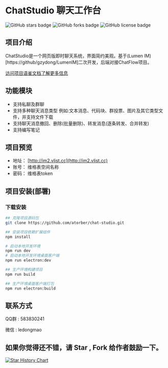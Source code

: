 # ChatStudio 聊天工作台

<img alt="GitHub stars badge" src="https://img.shields.io/github/stars/atorber/chat-studio"> <img alt="GitHub forks badge" src="https://img.shields.io/github/forks/atorber/chat-studio"> <img alt="GitHub license badge" src="https://img.shields.io/github/license/atorber/chat-studio">

##  项目介绍

ChatStudio是一个网页版即时聊天系统，界面简约美观。基于(Lumen IM)[https://github/gzydong/LumenIM]二次开发，后端对接ChatFlow项目。

[访问项目语雀文档了解更多信息](https://www.yuque.com/atorber/chatflow)

## 功能模块

- 支持私聊及群聊
- 支持多种聊天消息类型 例如:文本消息、代码块、群投票、图片及其它类型文件，并支持文件下载
- 支持聊天消息撤回、删除(批量删除)、转发消息(逐条转发、合并转发)
- 支持编写笔记

## 项目预览

- 地址： [http://im2.vlist.cc](http://im2.vlist.cc)
- 账号： 维格表空间名称
- 密码： 维格表token

## 项目安装(部署)

### 下载安装

```bash
## 克隆项目源码包
git clone https://github.com/atorber/chat-studio.git

## 安装项目依赖扩展组件
npm install

# 启动本地开发环境
npm run dev
# 启动本地开发环境桌面客户端
npm run electron:dev

## 生产环境构建项目
npm run build

## 生产环境桌面客户端打包
npm run electron:build
```

## 联系方式

QQ群 : 583830241

微信 : ledongmao

## 如果你觉得还不错，请 Star , Fork 给作者鼓励一下。

[![Star History Chart](https://api.star-history.com/svg?repos=atorber/chat-studio&type=Date)](https://star-history.com/#atorber/chat-studio&Date)
